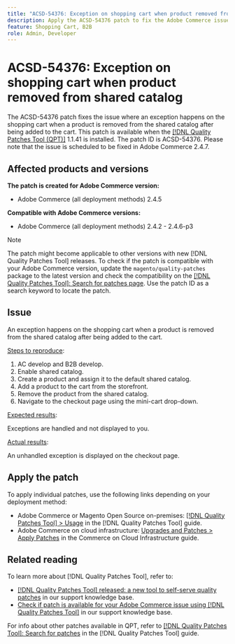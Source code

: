 ```yaml
---
title: "ACSD-54376: Exception on shopping cart when product removed from shared catalog"
description: Apply the ACSD-54376 patch to fix the Adobe Commerce issue where an exception happens on the shopping cart when a product is removed from the shared catalog after being added to the cart.
feature: Shopping Cart, B2B
role: Admin, Developer
---
```

# ACSD-54376: Exception on shopping cart when product removed from shared catalog

The ACSD-54376 patch fixes the issue where an exception happens on the shopping cart when a product is removed from the shared catalog after being added to the cart. This patch is available when the [[!DNL Quality Patches Tool (QPT)]](/help/announcements/adobe-commerce-announcements/magento-quality-patches-released-new-tool-to-self-serve-quality-patches.md) 1.1.41 is installed. The patch ID is ACSD-54376. Please note that the issue is scheduled to be fixed in Adobe Commerce 2.4.7.

## Affected products and versions

**The patch is created for Adobe Commerce version:**

* Adobe Commerce (all deployment methods) 2.4.5

**Compatible with Adobe Commerce versions:**

* Adobe Commerce (all deployment methods) 2.4.2 - 2.4.6-p3

>[!NOTE]
>
>The patch might become applicable to other versions with new [!DNL Quality Patches Tool] releases. To check if the patch is compatible with your Adobe Commerce version, update the `magento/quality-patches` package to the latest version and check the compatibility on the [[!DNL Quality Patches Tool]: Search for patches page](https://experienceleague.adobe.com/tools/commerce-quality-patches/index.html). Use the patch ID as a search keyword to locate the patch.

## Issue

An exception happens on the shopping cart when a product is removed from the shared catalog after being added to the cart.

<u>Steps to reproduce</u>:

1. AC develop and B2B develop.
1. Enable shared catalog.
1. Create a product and assign it to the default shared catalog.
1. Add a product to the cart from the storefront.
1. Remove the product from the shared catalog.
1. Navigate to the checkout page using the mini-cart drop-down.

<u>Expected results</u>:

Exceptions are handled and not displayed to you.

<u>Actual results</u>:

An unhandled exception is displayed on the checkout page.

## Apply the patch

To apply individual patches, use the following links depending on your deployment method:

* Adobe Commerce or Magento Open Source on-premises: [[!DNL Quality Patches Tool] > Usage](https://experienceleague.adobe.com/docs/commerce-operations/tools/quality-patches-tool/usage.html) in the [!DNL Quality Patches Tool] guide.
* Adobe Commerce on cloud infrastructure: [Upgrades and Patches > Apply Patches](https://experienceleague.adobe.com/docs/commerce-cloud-service/user-guide/develop/upgrade/apply-patches.html) in the Commerce on Cloud Infrastructure guide.

## Related reading

To learn more about [!DNL Quality Patches Tool], refer to:

* [[!DNL Quality Patches Tool] released: a new tool to self-serve quality patches](/help/announcements/adobe-commerce-announcements/magento-quality-patches-released-new-tool-to-self-serve-quality-patches.md) in our support knowledge base.
* [Check if patch is available for your Adobe Commerce issue using [!DNL Quality Patches Tool]](/help/support-tools/patches-available-in-qpt-tool/check-patch-for-magento-issue-with-magento-quality-patches.md) in our support knowledge base.

For info about other patches available in QPT, refer to [[!DNL Quality Patches Tool]: Search for patches](https://experienceleague.adobe.com/tools/commerce-quality-patches/index.html) in the [!DNL Quality Patches Tool] guide.

